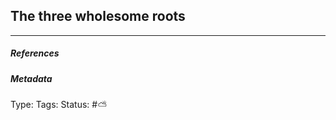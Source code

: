 ## The three wholesome roots  # 



___

##### References


##### Metadata
Type: 
Tags:
Status: #⛅️ 